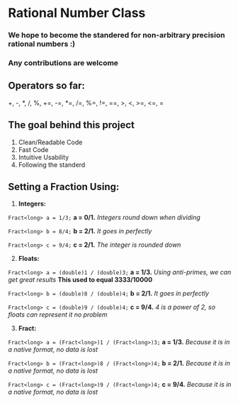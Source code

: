 Rational Number Class
=====================

### We hope to become the standered for non-arbitrary precision rational numbers :)
### Any contributions are welcome

Operators so far:
-----------------

+, -, *, /, %, +=, -=, *=, /=, %=, !=, ==, >, <, >=, <=, =
    
The goal behind this project
----------------------------
1. Clean/Readable Code
2. Fast Code
3. Intuitive Usability
4. Following the standerd


Setting a Fraction Using:
-------------------------
1. __Integers:__

`Fract<long> a = 1/3;` __a = 0/1.__  _Integers round down when dividing_

`Fract<long> b = 8/4;` __b = 2/1.__  _It goes in perfectly_

`Fract<long> c = 9/4;` __c = 2/1.__  _The integer is rounded down_

2. __Floats:__

`Fract<long> a = (double)1 / (double)3;` __a = 1/3.__ _Using anti-primes, we can get great results_ __This used to equal 3333/10000__

`Fract<long> b = (double)8 / (double)4;` __b = 2/1.__ _It goes in perfectly_

`Fract<long> c = (double)9 / (double)4;` __c = 9/4.__ _4 is a power of 2, so floats can represent it no problem_

3. __Fract:__

`Fract<long> a = (Fract<long>)1 / (Fract<long>)3;` __a = 1/3.__ _Because it is in a native format, no data is lost_

`Fract<long> b = (Fract<long>)8 / (Fract<long>)4;` __b = 2/1.__ _Because it is in a native format, no data is lost_

`Fract<long> c = (Fract<long>)9 / (Fract<long>)4;` __c = 9/4.__ _Because it is in a native format, no data is lost_
